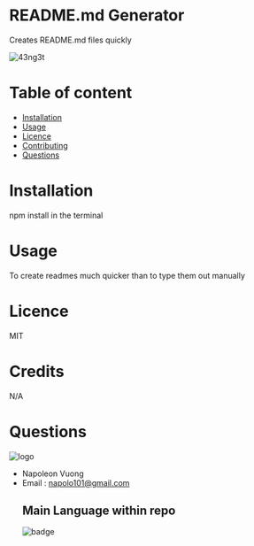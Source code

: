 # README.md Generator
Creates README.md files quickly


![43ng3t](https://user-images.githubusercontent.com/60802699/83482679-b5f30700-a455-11ea-8e09-133b7d8784e9.gif)


# Table of content
- [Installation](#installation)
- [Usage](#usage)
- [Licence](#licence)
- [Contributing](#contributing)
- [Questions](#questions)
# Installation
npm install in the terminal
# Usage
To create readmes much quicker than to type them out manually
# Licence
MIT
# Credits
N/A

# Questions
![logo](https://avatars2.githubusercontent.com/u/60802699?v=4)
- Napoleon Vuong
- Email : napolo101@gmail.com
    ## Main Language within repo              
    ![badge](https://img.shields.io/badge/-JavaScript-blue)
